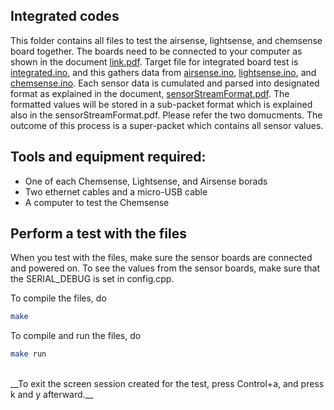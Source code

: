 ## Integrated codes

This folder contains all files to test the airsense, lightsense, and chemsense board together. The boards need to be connected to your computer as shown in the document [link.pdf](../../../../docs/sensorStreamFormat/link.pdf). Target file for integrated board test is [integrated.ino](./integrated.ino), and this gathers data from [airsense.ino](./airsense.ino), [lightsense.ino](./lightsense.ino), and [chemsense.ino](./chemsense.ino). Each sensor data is cumulated and parsed into designated format as explained in the document, [sensorStreamFormat.pdf](../../../../docs/sensorStreamFormat/sensorStreamFormat.pdf). The formatted values will be stored in a sub-packet format which is explained also in the sensorStreamFormat.pdf. Please refer the two domucments.
The outcome of this process is a super-packet which contains all sensor values.

## Tools and equipment required:
* One of each Chemsense, Lightsense, and Airsense borads
* Two ethernet cables and a micro-USB cable
* A computer to test the Chemsense

## Perform a test with the files
When you test with the files, make sure the sensor boards are connected and powered on. To see the values from the sensor boards, make sure that the SERIAL_DEBUG is set in config.cpp.

To compile the files, do
```bash
make
```

To compile and run the files, do
```bash
make run
```
</br>
__To exit the screen session created for the test, press Control+a, and press k and y afterward.__
